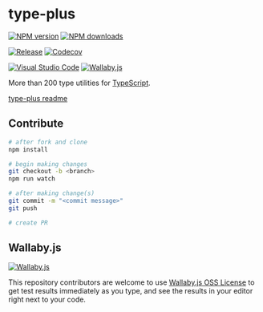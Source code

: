 # type-plus

[![NPM version][npm_image]][npm_url]
[![NPM downloads][downloads_image]][npm_url]

[![Release][github_release]][github_action_url]
[![Codecov][codecov_image]][codecov_url]

[![Visual Studio Code][vscode_image]][vscode_url]
[![Wallaby.js][wallaby_image]][wallaby_url]

More than 200 type utilities for [TypeScript].

[type-plus readme](./type-plus/README.md)

## Contribute

```sh
# after fork and clone
npm install

# begin making changes
git checkout -b <branch>
npm run watch

# after making change(s)
git commit -m "<commit message>"
git push

# create PR
```

## Wallaby.js

[![Wallaby.js][wallaby_image_lg]][wallaby_url]

This repository contributors are welcome to use
[Wallaby.js OSS License][wallaby_url] to get
test results immediately as you type, and see the results in
your editor right next to your code.

[codecov_image]: https://codecov.io/gh/unional/type-plus/branch/master/graph/badge.svg
[codecov_url]: https://codecov.io/gh/unional/type-plus
[downloads_image]: https://img.shields.io/npm/dm/type-plus.svg?style=flat
[github_action_url]: https://github.com/unional/type-plus/actions
[github_release]: https://github.com/unional/type-plus/workflows/release/badge.svg
[npm_image]: https://img.shields.io/npm/v/type-plus.svg?style=flat
[npm_url]: https://npmjs.org/package/type-plus
[TypeScript]: https://www.typescriptlang.org
[vscode_image]: https://img.shields.io/badge/vscode-ready-green.svg
[vscode_url]: https://code.visualstudio.com/
[wallaby_image]: https://img.shields.io/badge/wallaby.js-powered-blue.svg?style=flat&logo=github
[wallaby_image_lg]: https://img.shields.io/badge/wallaby.js-powered-blue.svg?style=for-the-badge&logo=github
[wallaby_url]: https://wallabyjs.com/oss/
